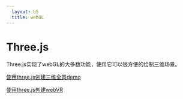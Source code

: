 ```yaml
---
  layout: h5
  title: webGL
---
```


# Three.js

Three.js实现了webGL的大多数功能，使用它可以很方便的绘制三维场景。

[使用three.js创建三维全景demo](threejs.html)

[使用three.js创建webVR](vr.html)



